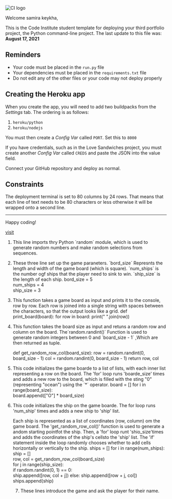![CI logo](https://codeinstitute.s3.amazonaws.com/fullstack/ci_logo_small.png)

Welcome samira keykha,

This is the Code Institute student template for deploying your third portfolio project, the Python command-line project. The last update to this file was: **August 17, 2021**

## Reminders

* Your code must be placed in the `run.py` file
* Your dependencies must be placed in the `requirements.txt` file
* Do not edit any of the other files or your code may not deploy properly

## Creating the Heroku app

When you create the app, you will need to add two buildpacks from the _Settings_ tab. The ordering is as follows:

1. `heroku/python`
2. `heroku/nodejs`

You must then create a _Config Var_ called `PORT`. Set this to `8000`

If you have credentials, such as in the Love Sandwiches project, you must create another _Config Var_ called `CREDS` and paste the JSON into the value field.

Connect your GitHub repository and deploy as normal.

## Constraints

The deployment terminal is set to 80 columns by 24 rows. That means that each line of text needs to be 80 characters or less otherwise it will be wrapped onto a second line.

-----
Happy coding!


[visit](https://ship-hub.herokuapp.com/)

1. This line imports thry Python ´random´ module, which is used to generate random numbers and make random 
selections from sequences.

2. These three line set up the game paraneters.
´bord_size´ Represnts the length and width of the game board (which is square).
´num_ships´ is the number ogf ships that the player need to sink to win.
´ship_size´ is the length of each ship.
bord_size = 5  
num_ships = 4  
ship_size = 3  

3. This function takes a game board as input and prints it to the console, row by row. Each row is joined into a single
string with spaces between the characters, so that the output looks like a grid.
def print_board(board):
for row in board:
print(" ".join(row))

4. This function takes the board size as input and retuns a random row and column on the board. The´random.randint()´ 
Function is used to generate random integers between 0 and ´board_size - 1´ ,Which are then returned as tuple.


    def get_random_row_col(board_size):
    row = random.randint(0, board_size - 1) 
    col = random.randint(0, board_size - 1) 
    return row, col

5. This code initializes the game boarde to a list of lists, with each inner list representing a row on the board.
The 'for' loop runs 'boarde_size' times and adds a new row to the board, which is filled with the sting "0" (representing "ocean") using the ´*´ operator.
    board = []
    for i in range(board_size):  
    board.append(["O"] * board_size) 


6. This code initializes  the ship on the game boarde. The for loop runs 'num_ship' times and adds a new ship to 'ship' list.

    Each ship is represented as a list of coordinates (row, column) om the game board. The 'get_random_row_col()' function is used to generate a andom starting pointfot the ship. Then, a 'for' loop runt 'shio_size'times and adds the coordinates of the ship's cellsto the 'ship' list.  The 'if' statement inside the loop randomly chooses whether to add cells horizontally or vertically to the ship.
   ships = []
   for i in range(num_ships):     
   ship = []                      
   row, col = get_random_row_col(board_size)   
   for j in range(ship_size):     
   if random.randint(0, 1) == 0:  
   ship.append([row, col + j])
   else:
   ship.append([row + j, col])
   ships.append(ship)

   7. These lines introduce the game and ask the player for their name.





[def]: https://ship-hub.herokuapp.com/